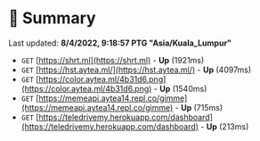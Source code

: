 # 📖 Summary
Last updated: **8/4/2022, 9:18:57 PTG "Asia/Kuala_Lumpur"**

- `GET` [https://shrt.ml](https://shrt.ml) - **Up** (1921ms)
- `GET` [https://hst.aytea.ml/](https://hst.aytea.ml/) - **Up** (4097ms)
- `GET` [https://color.aytea.ml/4b31d6.png](https://color.aytea.ml/4b31d6.png) - **Up** (1540ms)
- `GET` [https://memeapi.aytea14.repl.co/gimme](https://memeapi.aytea14.repl.co/gimme) - **Up** (715ms)
- `GET` [https://teledrivemy.herokuapp.com/dashboard](https://teledrivemy.herokuapp.com/dashboard) - **Up** (213ms)
